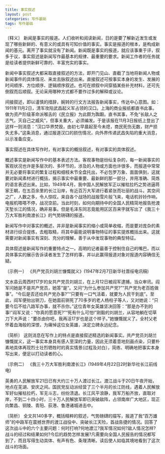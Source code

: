 ```yaml
---
title: 事实叙述
layout: post
categories: 写作基础
tags: 写作基础
---
```


〔释义〕 新闻是事实的报道。人们收听和阅读新闻，日的是要了解新近发生或发现了哪些新鲜的、有意义的或具有可知价值的事实。事实是报道的根本，是构成新闻的基元。离开了事实就没有了新闻。新闻既是事实的报道，就应该事重于评，叙多于议，事实叙述是新闻写作最基本的规律、最重要的要求。新闻工作者的任务就是给读者提供新鲜可靠的、丰富充实的事实。

新闻中事实叙述大都采取直接叙述的方法，即开门见山、直截了当地将新闻人物或新闻事件的具体情况、来龙去脉叙述出来。直接叙述可按事实本身的发生、发展的时间顺序、方位顺序、逻辑顺序叙述。也可在顺叙中间穿插某些补充材料，还可先倒叙而后顺叙。无论采用哪种方式都不要作过多的解释或议论。

间接叙述，即以谨慎的措辞，婉转的行文方法报告新闻事实，传达中心意图。如：1911年11月2日，清军攻陷武昌起义军占领的汉口。上海的商业报纸都直书此事。做为资产阶级革命派喉舌的《民立报》为此颇为踟蹰。直书其事，不免“长敌人之志气，灭自己之威风”，但事关重大，必须编发。于是该报在11月3日报纸上登出了这样一则消息：“汉口华界焚毁，由初七早晨起至今未熄，商民死伤无数，财产损失尤多。”这条消息，通过报道汉口的损伤情况，向外界传递武昌失陷的重大消息，以示准备应变。

事实叙述在具体写作时，有对事实的概括叙述，有对事实的具体叙述。

概述事实是新闻写作中的基本表述方法。客观事物是纷纭复杂的，每一新闻事实的客观状况也许是多层次的、多环节的，涉及的人物或方面也许很多，而报道中常常并无必要将事实的繁复过程和细枝末节全盘托出，不必包罗万象、面面俱到，这就要对新闻素材进行概括，揭示事实中最重要、最新鲜的那一部分，并用准确、简炼的语言表述出来。比如，1949年4月，我中国人民解放军正以摧枯拉朽之势进逼蒋家王朝，在五百余里的长江沿岸，有近百万大军进行着紧张而壮丽的战斗。其空间之广，人数之多，令人惊叹。来自各个战场的战报雪片般飞来，电话机铃铃作响，电报机嗒嗒不停，战况空前。当此时刻，如何向期待中的全国人民精简地报告抢渡天堑长江的情况，确非易事。但是毛泽东同志竟能用区区百来字就写出了《我三十万大军胜利南渡长江》的气势磅礴的报道。

新闻写作中对事实的概述，并非是新闻事实的缩小或简单收缩，而是要对庞杂的素材进行综合提炼，去粗取精，将其中最能说明事物特征的事实提炼概括出来。这就需要对新闻事实有深刻、充分的理解，善于从中发现事物的典型特征。

具体叙述是新闻写作的重要特点之一。高明的记者最善于控制住自己的嘴巴，而以具体事实的展示告诉读者发生了怎样的事，并以此赢得报道对象对报道内容确信无疑。

〔示例一〕 《共产党员刘胡兰慷慨就义》(1947年2月7日新华社晋绥电讯稿)

文水县云周西村17岁的女共产党员刘胡兰，在上月12日被阎军逮捕，当众审讯。阎军问她是不是共产党员，她答“是”。又问“为什么参加共产党?”“共产党为老百姓做事”。“今后是否还给共产党办事?”“只要有一口气活着，就要为人民干到底”。至此，阎军便抬出铡刀，在她面前铡死了70多岁的老人杨柱子等人，又对她说：“只要今后不给八路军办事，就不杀你。”这位青年女英雄坚决回答：“那是办不到的事!”阎军又说：“你真的愿意死?”“死有什么可怕!”刚毅的刘胡兰，从容地躺在切草刀下大声说：“要杀由你吧，我再活17岁也是这个样子。”她慷慨就义了。全村父老怀着血海般的深恨，为痛悼这位女英雄，决定立碑永远纪念。

〔简析〕 这则消息在写作上的特点是直接叙述精选的新闻事实。共产党员刘胡兰慷慨就义，这一事实本身具有感人至深的力量，因此无须着意地刻画点染，只要朴素地具体再现烈士壮烈牺牲时的真实情景(过程及对白〕，简练、明确地把事实本身写出来，便足以打动读者的心。

〔示例二〕 《我三十万大军胜利南渡长江》(1949年4月22日2时新华社长江前线电)

英勇的人民解放军21日已有大约三十万人渡过长江。渡江战斗于20日午夜开始，地点在芜湖、安庆之间。国民党反动派经营了三个半月的长江防线，遇着人民解放军好似摧枯拉朽，军无斗志，纷纷溃退。长江风平浪静，我军万船齐放，直取对岸，不到二十四小时，三十万人民解放军即已突破敌阵，占领南岸广大地区，现正向繁昌、铜陵、青阳、荻港、鲁港诸城进击中。

〔简析〕 全文共140多字，概括精粹的叙述，气势磅礴的描写，报道了我“百万雄师”的中路军在震撼世界的渡江战役中、突破长江天险，首战告捷的情况。回答了这次战斗中的六个主要问题：何时打响?何地渡江?我军情况如何?敌人情况怎样?战斗的经过和结果如何?今后的趋势怎样发展?凡需要向全国人民报告的情况都写到了，而且写得生动具体、有声有色、条理清晰。读后使人如临其境地看到了这次战斗的场面。 